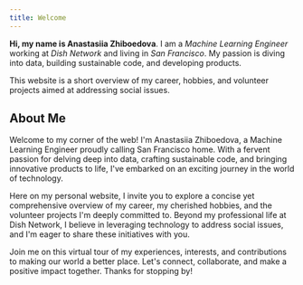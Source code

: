 ```yaml
---
title: Welcome
---
```



**Hi, my name is Anastasiia Zhiboedova**. I am a *Machine Learning Engineer* working at *Dish Network* and living in *San Francisco*. My passion is diving into data, building sustainable code, and developing products.

This website is a short overview of my career, hobbies, and volunteer projects aimed at addressing social issues.

## About Me

Welcome to my corner of the web! I'm Anastasiia Zhiboedova, a Machine Learning Engineer proudly calling San Francisco home. With a fervent passion for delving deep into data, crafting sustainable code, and bringing innovative products to life, I've embarked on an exciting journey in the world of technology.

Here on my personal website, I invite you to explore a concise yet comprehensive overview of my career, my cherished hobbies, and the volunteer projects I'm deeply committed to. Beyond my professional life at Dish Network, I believe in leveraging technology to address social issues, and I'm eager to share these initiatives with you.

Join me on this virtual tour of my experiences, interests, and contributions to making our world a better place. Let's connect, collaborate, and make a positive impact together. Thanks for stopping by!

